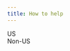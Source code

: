 ```yaml
---
title: How to help
---
```


<div class="selectize-dropdown-content"><div data-value="Students" data-selectable="" class="option needsclick">US</div><div data-value="Public Charter" data-selectable="" class="option needsclick">Non-US</div>